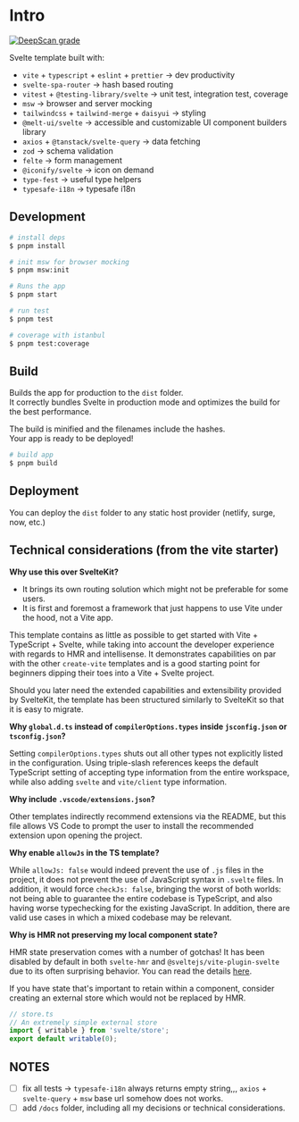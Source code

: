 # Intro

[![DeepScan grade](https://deepscan.io/api/teams/13942/projects/25053/branches/777069/badge/grade.svg)](https://deepscan.io/dashboard#view=project&tid=13942&pid=25053&bid=777069)

Svelte template built with:

- `vite` + `typescript` + `eslint` + `prettier` -> dev productivity
- `svelte-spa-router` -> hash based routing
- `vitest` + `@testing-library/svelte` -> unit test, integration test, coverage
- `msw` -> browser and server mocking
- `tailwindcss` + `tailwind-merge` + `daisyui` -> styling
- `@melt-ui/svelte` -> accessible and customizable UI component builders library
- `axios` + `@tanstack/svelte-query` -> data fetching
- `zod` -> schema validation
- `felte` -> form management
- `@iconify/svelte` -> icon on demand
- `type-fest` -> useful type helpers
- `typesafe-i18n` -> typesafe i18n

## Development

```bash
# install deps
$ pnpm install

# init msw for browser mocking
$ pnpm msw:init

# Runs the app
$ pnpm start
```

```bash
# run test
$ pnpm test

# coverage with istanbul
$ pnpm test:coverage
```

## Build

Builds the app for production to the `dist` folder.<br>
It correctly bundles Svelte in production mode and optimizes the build for the best performance.

The build is minified and the filenames include the hashes.<br>
Your app is ready to be deployed!

```bash
# build app
$ pnpm build
```

## Deployment

You can deploy the `dist` folder to any static host provider (netlify, surge, now, etc.)

## Technical considerations (from the vite starter)

**Why use this over SvelteKit?**

- It brings its own routing solution which might not be preferable for some users.
- It is first and foremost a framework that just happens to use Vite under the hood, not a Vite app.

This template contains as little as possible to get started with Vite + TypeScript + Svelte, while taking into account the developer experience with regards to HMR and intellisense. It demonstrates capabilities on par with the other `create-vite` templates and is a good starting point for beginners dipping their toes into a Vite + Svelte project.

Should you later need the extended capabilities and extensibility provided by SvelteKit, the template has been structured similarly to SvelteKit so that it is easy to migrate.

**Why `global.d.ts` instead of `compilerOptions.types` inside `jsconfig.json` or `tsconfig.json`?**

Setting `compilerOptions.types` shuts out all other types not explicitly listed in the configuration. Using triple-slash references keeps the default TypeScript setting of accepting type information from the entire workspace, while also adding `svelte` and `vite/client` type information.

**Why include `.vscode/extensions.json`?**

Other templates indirectly recommend extensions via the README, but this file allows VS Code to prompt the user to install the recommended extension upon opening the project.

**Why enable `allowJs` in the TS template?**

While `allowJs: false` would indeed prevent the use of `.js` files in the project, it does not prevent the use of JavaScript syntax in `.svelte` files. In addition, it would force `checkJs: false`, bringing the worst of both worlds: not being able to guarantee the entire codebase is TypeScript, and also having worse typechecking for the existing JavaScript. In addition, there are valid use cases in which a mixed codebase may be relevant.

**Why is HMR not preserving my local component state?**

HMR state preservation comes with a number of gotchas! It has been disabled by default in both `svelte-hmr` and `@sveltejs/vite-plugin-svelte` due to its often surprising behavior. You can read the details [here](https://github.com/rixo/svelte-hmr#svelte-hmr).

If you have state that's important to retain within a component, consider creating an external store which would not be replaced by HMR.

```ts
// store.ts
// An extremely simple external store
import { writable } from 'svelte/store';
export default writable(0);
```

## NOTES

- [ ] fix all tests -> `typesafe-i18n` always returns empty string,,, `axios` + `svelte-query` + `msw` base url somehow does not works.
- [ ] add `/docs` folder, including all my decisions or technical considerations.
